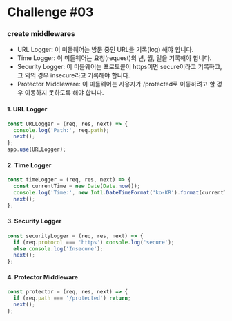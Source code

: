 # Challenge #03

### create middlewares

- URL Logger: 이 미들웨어는 방문 중인 URL을 기록(log) 해야 합니다.
- Time Logger: 이 미들웨어는 요청(request)의 년, 월, 일을 기록해야 합니다.
- Security Logger: 이 미들웨어는 프로토콜이 https이면 secure이라고 기록하고, 그 외의 경우 insecure라고 기록해야 합니다.
- Protector Middleware: 이 미들웨어는 사용자가 /protected로 이동하려고 할 경우 이동하지 못하도록 해야 합니다.

#### 1. URL Logger

```js
const URLLogger = (req, res, next) => {
  console.log('Path:', req.path);
  next();
};
app.use(URLLogger);
```

#### 2. Time Logger

```js
const timeLogger = (req, res, next) => {
  const currentTime = new Date(Date.now());
  console.log('Time:', new Intl.DateTimeFormat('ko-KR').format(currentTime));
  next();
};
```

#### 3. Security Logger

```js
const securityLogger = (req, res, next) => {
  if (req.protocol === 'https') console.log('secure');
  else console.log('Insecure');
  next();
};
```

#### 4. Protector Middleware

```js
const protector = (req, res, next) => {
  if (req.path === '/protected') return;
  next();
};
```
